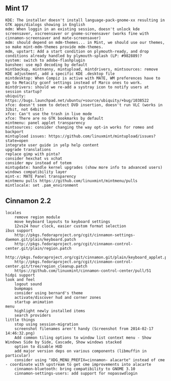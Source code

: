 
Mint 17
-------	
	KDE: The installer doesn't install language-pack-gnome-xx resulting in GTK apps/dialogs showing in English
	mdm: When loggin in an existing session, doesn't unlock kde screensaver, xscreensaver or gnome-screensaver (works fine with cinnamon-screensaver and mate-screensaver)	 
	mdm: should depend on mdm-themes... in Mint, we should use our themes, so make mint-mdm-themes provide mdm-themes.
	mdm, upstart: Add a start condition on plymouth-ready, and drop conditions already handled by plymouth-splash (LP: #982889)?
	system: switch to adobe-flashplugin
	banshee: use mp3 decoding by default	
	mintbackup, mintnanny, mintupload, mintdrivers, mintsources: remove KDE adjustment, add a specific KDE .desktop file
	mintdesktop: When Compiz is active with MATE, WM preferences have to go to Metacity gconf settings instead of Marco ones to work.
	mintdrivers: should we re-add a systray icon to notify users at session startup?	
	ubiquity: https://bugs.launchpad.net/ubuntu/+source/ubiquity/+bug/1038522
	xfce: doesn't seem to detect DVD insertion, doesn't run VLC (works in 32bit, not 64bit)
	xfce: Can't use the trash in live mode
	xfce: There are no GTK bookmarks by default
	mintmenu: panel applet transparency
	mintsources: consider changing the way opt-in works for romeo and backport
	mintupload issues: https://github.com/linuxmint/mintupload/issues?state=open	
	integrate user guide in yelp help content
	upgrade translations
	replace gimp with pinta?	
	consider hexchat vs xchat
	consider mpv instead of totem
	mintupdate: handle kernel upgrades (show more info to advanced users)
	windows compatibility layer
	mint-x: MATE Panel transparency
	mintmenu pulls https://github.com/linuxmint/mintmenu/pulls
	mintlocale: set .pam_environment

Cinnamon 2.2
------------
	locales
		remove region module
		move keyboard layouts to keyboard settings
		12vs24 hour clock, easier custom format selection
	ibus support		
		http://pkgs.fedoraproject.org/cgit/cinnamon-settings-daemon.git/plain/keyboard.patch 
		http://pkgs.fedoraproject.org/cgit/cinnamon-control-center.git/plain/region.patch 
		http://pkgs.fedoraproject.org/cgit/cinnamon.git/plain/keyboard_applet.patch
		http://pkgs.fedoraproject.org/cgit/cinnamon-control-center.git/tree/region_cleanup.patch
		https://github.com/linuxmint/cinnamon-control-center/pull/51
	hidpi support
	look and feel
		logout sound
		bumpmaps
		consider using bernard's theme
		activate/discover hud and corner zones
		startup animation
	menu
		highlight newly installed items
		search providers
	little things
		stop using session-migration
		screenshot filenames aren't handy (Screenshot from 2014-02-17 14:46:32.png)
		Add common tiling options to window list context menu - Show Windows Side by Side, Cascade, Show windows stacked
		option to disable HUD	
		add major version deps on various components (libmuffin in particular)
		consider using "XDG_MENU_PREFIX=cinnamon- alacarte" instead of cme - coordinate with upstream to get cme improvements into alacarte
		cinnamon-bluetooth: bring compatibility to GNOME 3.10
		cinnamon-settings-users: add support for nopasswdlogin	
		